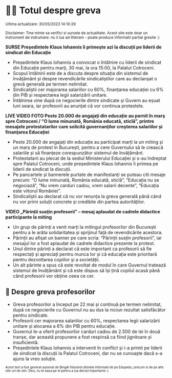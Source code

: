 # 👩‍🏫 Totul despre greva
<sub>Ultima actualizare: 30/05/2023 14:10:29</sub>

<sub>Disclaimer: Tine minte sa verifici si sursele de actualitate. Acest site este doar un instrument de indrumare: nu il lua ad litteram - poate produce informatii partial gresite :)</sub>

**SURSE Președintele Klaus Iohannis îi primește azi la discuții pe liderii de sindicat din Educație**
- Președintele Klaus Iohannis a convocat o întâlnire cu liderii de sindicat din Educație pentru marți, 30 mai, la ora 15:00, la Palatul Cotroceni.
- Scopul întâlnirii este de a discuta despre situația din sistemul de învățământ și despre revendicările sindicaliștilor care au declanșat o grevă generală pe termen nelimitat.
- Sindicaliștii cer majorarea salariilor cu 60%, finanțarea educației cu 6% din PIB și respectarea legii salarizării unitare.
- Întâlnirea vine după ce negocierile dintre sindicate și Guvern au eșuat luni seara, iar profesorii au anunțat că vor continua protestele.

**LIVE VIDEO FOTO Peste 20.000 de angajați din educație au pornit în marș spre Cotroceni / “O lume minunată, România educată, sticlă”, printre mesajele protestatarilor care solicită guvernanților creșterea salariilor și finanțarea Educației**
- Peste 20.000 de angajați din educație au participat marți la un miting și un marș de protest în București, pentru a cere Guvernului să le crească salariile și să finanțeze corespunzător sistemul de învățământ.
- Protestatarii au plecat de la sediul Ministerului Educației și s-au îndreptat spre Palatul Cotroceni, unde președintele Klaus Iohannis îi primea pe liderii de sindicat la discuții.
- Pe pancartele și bannerele purtate de manifestanți se puteau citi mesaje precum: “O lume minunată, România educată, sticlă”, “Educația nu se negociază”, “Nu vrem carduri cadou, vrem salarii decente”, “Educația este viitorul României”.
- Sindicaliștii au declarat că nu vor renunța la greva generală până când nu vor primi soluții concrete și credibile din partea autorităților.

**VIDEO „Părinții susțin profesorii” – mesaj aplaudat de cadrele didactice participante la miting**
- Un grup de părinți a venit marți la mitingul profesorilor din București pentru a le arăta solidaritatea și sprijinul față de revendicările acestora.
- Părinții au afișat un banner pe care scria: “Părinții susțin profesorii”, iar mesajul lor a fost aplaudat de cadrele didactice prezente la protest.
- Unul dintre părinți a declarat că este important ca profesorii să fie respectați și apreciați pentru munca lor și că educația este prioritară pentru dezvoltarea copiilor și a societății.
- Un alt părinte a spus că este revoltat de modul în care Guvernul tratează sistemul de învățământ și că este dispus să își țină copilul acasă până când profesorii vor obține ceea ce cer.

## 🏫 Despre greva profesorilor
- Greva profesorilor a început pe 22 mai și continuă pe termen nelimitat, după ce negocierile cu Guvernul nu au dus la niciun rezultat satisfăcător pentru sindicate.
- Profesorii cer majorarea salariilor cu 60%, respectarea legii salarizării unitare și alocarea a 6% din PIB pentru educație.
- Guvernul le-a oferit profesorilor carduri cadou de 2.500 de lei în două tranșe, dar această propunere a fost respinsă ca fiind jignitoare și insuficientă.
- Președintele Klaus Iohannis a intervenit în conflict și i-a primit pe liderii de sindicat la discuții la Palatul Cotroceni, dar nu se cunoaște dacă s-a ajuns la vreo soluție.


<sub><sub>Acest text a fost generat automat de BingAI folosind ultimele informatii de pe Edupedu, precum si de pe alte site-uri de stiri. Deci, nu te baza pe el pentru a lua decizii importante :)</sub></sub>
